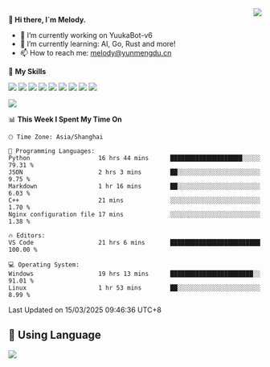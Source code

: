 <a href="#">
  <img align="right" src="https://github-readme-stats.vercel.app/api?username=melodyyuuka&count_private=true&show_icons=true" />
</a>

**👋 Hi there, I`m Melody.**

- 🔭 I’m currently working on YuukaBot-v6
- 🌱 I’m currently learning: AI, Go, Rust and more!
- 📫 How to reach me: melody@yunmengdu.cn

🌟 **My Skills** 

![](https://img.shields.io/badge/-Python-3e74a2?style=flat-square&logo=Python&logoColor=fff)
![](https://img.shields.io/badge/-Java-007396?style=flat-square&logo=OpenJDK&logoColor=fff)
![](https://img.shields.io/badge/-Node.js-339933?style=flat-square&logo=Node.js&logoColor=fff)
![](https://img.shields.io/badge/-Git-f05032?style=flat-square&logo=git&logoColor=fff)
![](https://img.shields.io/badge/-PostgreSQL-4169e1?style=flat-square&logo=PostgreSQL&logoColor=fff)
![](https://img.shields.io/badge/-Rust-000000?style=flat-square&logo=rust&logoColor=fff)
![](https://img.shields.io/badge/-VSCode-007acc?style=flat-square&logo=Visual-Studio-Code&logoColor=fff)
![](https://img.shields.io/badge/-FastAPI-009688?style=flat-square&logo=FastAPI&logoColor=fff)
![](https://img.shields.io/badge/-Linux-000000?style=flat-square&logo=Linux&logoColor=fff)


![](https://wakatime.com/badge/user/fa6dc0e2-47c5-4d2d-ae45-69fec6f2122c.svg)

<!--START_SECTION:waka-->
📊 **This Week I Spent My Time On** 

```text
🕑︎ Time Zone: Asia/Shanghai

💬 Programming Languages: 
Python                   16 hrs 44 mins      ████████████████████░░░░░   79.31 % 
JSON                     2 hrs 3 mins        ██░░░░░░░░░░░░░░░░░░░░░░░    9.75 % 
Markdown                 1 hr 16 mins        ██░░░░░░░░░░░░░░░░░░░░░░░    6.03 % 
C++                      21 mins             ░░░░░░░░░░░░░░░░░░░░░░░░░    1.70 % 
Nginx configuration file 17 mins             ░░░░░░░░░░░░░░░░░░░░░░░░░    1.38 % 

🔥 Editors: 
VS Code                  21 hrs 6 mins       █████████████████████████   100.00 % 

💻 Operating System: 
Windows                  19 hrs 13 mins      ███████████████████████░░   91.01 % 
Linux                    1 hr 53 mins        ██░░░░░░░░░░░░░░░░░░░░░░░    8.99 % 
```


 Last Updated on 15/03/2025 09:46:36 UTC+8
<!--END_SECTION:waka-->

## 🥰 **Using Language**

![](https://github-readme-stats.vercel.app/api/wakatime?username=MelodyYuyuko&layout=compact&hide_border=true)
